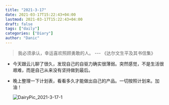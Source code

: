 ```yaml
---
title: "2021-3-17"
date: 2021-03-17T15:22:43+04:00
lastmod: 2021-03-17T15:22:43+04:00
draft: false
tags: ["daily"]
categories: ["Diary"]
author: "Danic"
---
```


> 我必须承认，幸运喜欢照顾勇敢的人。 --- 《达尔文生平及其书信集》

- 今天跟云儿聊了很久，发现自己的自驱力确实很薄弱。突然感觉，不是生活很艰难，而是自己从来没有坚持做到最后。

- 晚上整理一下计划表，看看多久才能做出自己的产品。一切按照计划来。加油！

  ![DairyPic_2021-3-17-1](DairyPic_2021-3-17-1.png)